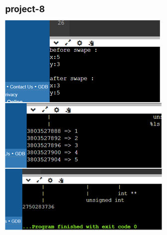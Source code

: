# project-8
![Alt text](<Screenshot 2024-01-30 105306.png>)
![Alt text](<Screenshot 2024-01-30 110808.png>)
![Alt text](<Screenshot 2024-01-30 111518.png>)